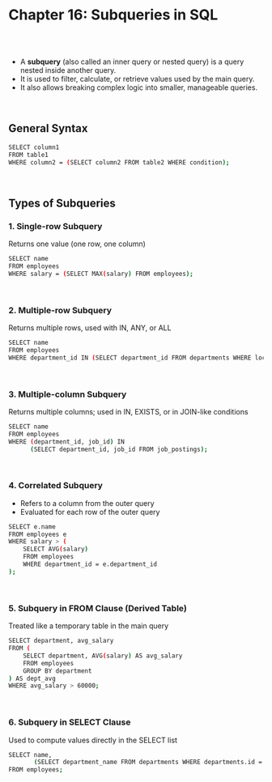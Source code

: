 #
# Chapter 16: Subqueries in SQL
<br>
<br>

- A **subquery** (also called an inner query or nested query) is a query nested inside another query.<br>
- It is used to filter, calculate, or retrieve values used by the main query. <br>
- It also allows breaking complex logic into smaller, manageable queries.

<br>

## General Syntax
```bash
SELECT column1
FROM table1
WHERE column2 = (SELECT column2 FROM table2 WHERE condition);
```
<br>

## Types of Subqueries
### 1. Single-row Subquery
Returns one value (one row, one column)

```bash
SELECT name
FROM employees
WHERE salary = (SELECT MAX(salary) FROM employees);
```
<br>

### 2. Multiple-row Subquery
Returns multiple rows, used with IN, ANY, or ALL

```bash
SELECT name
FROM employees
WHERE department_id IN (SELECT department_id FROM departments WHERE location = 'Mumbai');
```
<br>

### 3. Multiple-column Subquery
Returns multiple columns; used in IN, EXISTS, or in JOIN-like conditions

```bash
SELECT name
FROM employees
WHERE (department_id, job_id) IN
      (SELECT department_id, job_id FROM job_postings);
```
<br>

### 4. Correlated Subquery
- Refers to a column from the outer query
- Evaluated for each row of the outer query

```bash
SELECT e.name
FROM employees e
WHERE salary > (
    SELECT AVG(salary)
    FROM employees
    WHERE department_id = e.department_id
);
```
<br>

### 5. Subquery in FROM Clause (Derived Table)
Treated like a temporary table in the main query

```bash
SELECT department, avg_salary
FROM (
    SELECT department, AVG(salary) AS avg_salary
    FROM employees
    GROUP BY department
) AS dept_avg
WHERE avg_salary > 60000;
```

<br>

### 6. Subquery in SELECT Clause
Used to compute values directly in the SELECT list

```bash
SELECT name,
       (SELECT department_name FROM departments WHERE departments.id = employees.department_id) AS dept_name
FROM employees;
```
